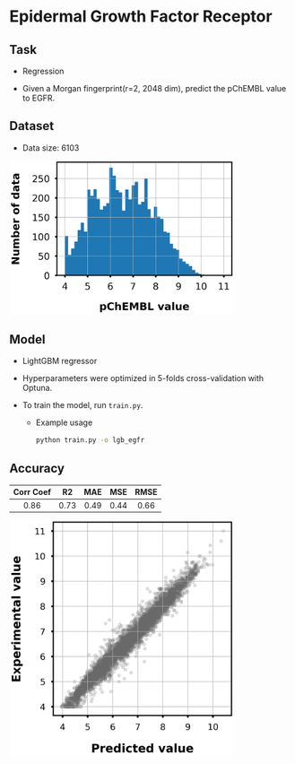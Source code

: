 # Epidermal Growth Factor Receptor

## Task

- Regression

- Given a Morgan fingerprint(r=2, 2048 dim), predict the pChEMBL value to EGFR.

## Dataset

- Data size: 6103

<div align="left">
    <img src="img/data_distribution.png" width="400">
</div>

## Model

- LightGBM regressor

- Hyperparameters were optimized in 5-folds cross-validation with Optuna.

- To train the model, run `train.py`.
    - Example usage
        ```bash
        python train.py -o lgb_egfr
        ```

## Accuracy

|Corr Coef|R2|MAE|MSE|RMSE|
|:----:|:----:|:----:|:----:|:----:|
|0.86|0.73|0.49|0.44|0.66|

<div align="left">
      <img src="img/scatter_plot.png" width="400">
</div>